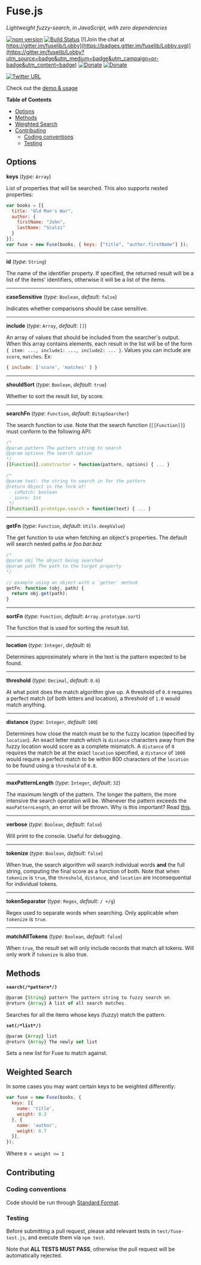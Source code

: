 # Fuse.js

*Lightweight fuzzy-search, in JavaScript, with zero dependencies*

[![npm version](https://badge.fury.io/js/fuse.js.svg)](https://badge.fury.io/js/fuse.js)
[![Build Status](https://secure.travis-ci.org/krisk/Fuse.png?branch=master)](http://travis-ci.org/krisk/Fuse)
[![Join the chat at https://gitter.im/fuselib/Lobby](https://badges.gitter.im/fuselib/Lobby.svg)](https://gitter.im/fuselib/Lobby?utm_source=badge&utm_medium=badge&utm_campaign=pr-badge&utm_content=badge)
[![Donate](https://img.shields.io/badge/Donate-PayPal-red.svg)](https://www.paypal.me/kirorisk)
[![Donate](https://img.shields.io/badge/patreon-donate-red.svg)](https://www.patreon.com/fusejs)

[![Twitter URL](https://img.shields.io/twitter/url/https/twitter.com/fold_left.svg?style=social&label=Follow%20%40kirorisk)](https://twitter.com/kirorisk)

Check out the [demo & usage](http://fusejs.io/)

<!-- START doctoc generated TOC please keep comment here to allow auto update -->
<!-- DON'T EDIT THIS SECTION, INSTEAD RE-RUN doctoc TO UPDATE -->
**Table of Contents**

- [Options](#options)
- [Methods](#methods)
- [Weighted Search](#weighted-search)
- [Contributing](#contributing)
  - [Coding conventions](#coding-conventions)
  - [Testing](#testing)

<!-- END doctoc generated TOC please keep comment here to allow auto update -->

## Options

**keys** (*type*: `Array`)

List of properties that will be searched.  This also supports nested properties:

```javascript
var books = [{
  title: "Old Man's War",
  author: {
    firstName: "John",
    lastName: "Scalzi"
  }
}];
var fuse = new Fuse(books, { keys: ["title", "author.firstName"] });
```

---

**id** (*type*: `String`)

The name of the identifier property. If specified, the returned result will be a list of the items' identifiers, otherwise it will be a list of the items.

---

**caseSensitive** (*type*: `Boolean`, *default*: `false`)

Indicates whether comparisons should be case sensitive.

---

**include** (*type*: `Array`, *default*: `[]`)

An array of values that should be included from the searcher's output. When this array contains elements, each result in the list will be of the form `{ item: ..., include1: ..., include2: ... }`. Values you can include are `score`, `matches`. Ex:

```javascript
{ include: ['score', 'matches' ] }
```

---

**shouldSort** (*type*: `Boolean`, *default*: `true`)

Whether to sort the result list, by score.

---

**searchFn** (*type*: `Function`, *default*: `BitapSearcher`)

The search function to use.  Note that the search function (`[[Function]]`) must conform to the following API:

```javascript
/*
@param pattern The pattern string to search
@param options The search option
*/
[[Function]].constructor = function(pattern, options) { ... }

/*
@param text: the string to search in for the pattern
@return Object in the form of:
 - isMatch: boolean
 - score: Int
 */
[[Function]].prototype.search = function(text) { ... }
```

---

**getFn** (*type*: `Function`, *default*: `Utils.deepValue`)

The get function to use when fetching an object's properties.  The default will search nested paths *ie foo.bar.baz*

```javascript
/*
@param obj The object being searched
@param path The path to the target property
*/

// example using an object with a `getter` method
getFn: function (obj, path) {
  return obj.get(path);
}
```
---

**sortFn** (*type*: `Function`, *default*: `Array.prototype.sort`)

The function that is used for sorting the result list.

---

**location** (*type*: `Integer`, *default*: `0`)

Determines approximately where in the text is the pattern expected to be found.

---

**threshold** (*type*: `Decimal`, *default*: `0.6`)

At what point does the match algorithm give up. A threshold of `0.0` requires a perfect match (of both letters and location), a threshold of `1.0` would match anything.

---

**distance** (*type*: `Integer`, *default*: `100`)

Determines how close the match must be to the fuzzy location (specified by `location`). An exact letter match which is `distance` characters away from the fuzzy location would score as a complete mismatch. A `distance` of `0` requires the match be at the exact `location` specified, a `distance` of `1000` would require a perfect match to be within 800 characters of the `location` to be found using a `threshold` of `0.8`.

---

**maxPatternLength** (*type*: `Integer`, *default*: `32`)

The maximum length of the pattern. The longer the pattern, the more intensive the search operation will be.  Whenever the pattern exceeds the `maxPatternLength`, an error will be thrown.  Why is this important? Read [this](http://en.wikipedia.org/wiki/Word_(computer_architecture)#Word_size_choice).

---

**verbose** (*type*: `Boolean`, *default*: `false`)

Will print to the console. Useful for debugging.

---

**tokenize** (*type*: `Boolean`, *default*: `false`)

When true, the search algorithm will search individual words **and** the full string, computing the final score as a function of both. Note that when `tokenize` is `true`, the `threshold`, `distance`, and `location` are inconsequential for individual tokens.

---

**tokenSeparator** (*type*: `Regex`, *default*: `/ +/g`)

Regex used to separate words when searching. Only applicable when `tokenize` is `true`.

---

**matchAllTokens** (*type*: `Boolean`, *default*: `false`)

When `true`, the result set will only include records that match all tokens. Will only work if `tokenize` is also true.

## Methods

**`search(/*pattern*/)`**

```javascript
@param {String} pattern The pattern string to fuzzy search on.
@return {Array} A list of all search matches.
```

Searches for all the items whose keys (fuzzy) match the pattern.

**`set(/*list*/)`**

```javascript
@param {Array} list
@return {Array} The newly set list
```

Sets a new list for Fuse to match against.

## Weighted Search

In some cases you may want certain keys to be weighted differently:

```javascript
var fuse = new Fuse(books, {
  keys: [{
    name: 'title',
    weight: 0.3
  }, {
    name: 'author',
    weight: 0.7
  }],
});
```

Where `0 < weight <= 1`

## Contributing

### Coding conventions

Code should be run through [Standard Format](https://www.npmjs.com/package/standard-format).

### Testing

Before submitting a pull request, please add relevant tests in `test/fuse-test.js`, and execute them via `npm test`.

Note that **ALL TESTS MUST PASS**, otherwise the pull request will be automatically rejected.
